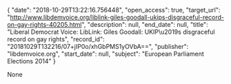 {
  "date": "2018-10-29T13:22:16.756448", 
  "open_access": true, 
  "target_url": "http://www.libdemvoice.org/liblink-giles-goodall-ukips-disgraceful-record-on-gay-rights-40205.html", 
  "description": null, 
  "end_date": null, 
  "title": "Liberal Democrat Voice: LibLink: Giles Goodall: UKIP\u2019s disgraceful record on gay rights", 
  "record_id": "20181029T132216/07+jIP0o/xhGbPMS1yOVbA==", 
  "publisher": "libdemvoice.org", 
  "start_date": null, 
  "subject": "European Parliament Elections 2014"
}

None